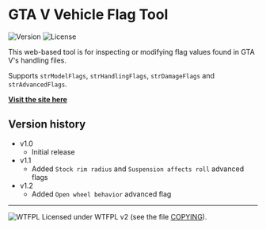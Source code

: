 # GTA V Vehicle Flag Tool
![Version](https://img.shields.io/badge/Version-1.2-green.svg) ![License](https://img.shields.io/badge/License-WTFPL%20v2-blue.svg)

This web-based tool is for inspecting or modifying flag values found in GTA V's handling files.

Supports `strModelFlags`, `strHandlingFlags`, `strDamageFlags` and `strAdvancedFlags`.

**[Visit the site here](https://adam10603.github.io/GTA5VehicleFlagTool/)**

## Version history

* v1.0
  * Initial release
* v1.1
  * Added `Stock rim radius` and `Suspension affects roll` advanced flags
* v1.2
  * Added `Open wheel behavior` advanced flag

_____________________
![WTFPL](http://www.wtfpl.net/wp-content/uploads/2012/12/wtfpl-badge-2.png) Licensed under WTFPL v2 (see the file [COPYING](COPYING)).
